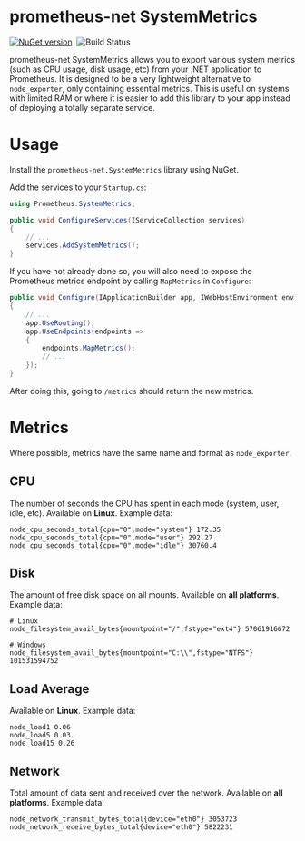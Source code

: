 # prometheus-net SystemMetrics

[![NuGet version](http://img.shields.io/nuget/v/prometheus-net.SystemMetrics.svg)](https://www.nuget.org/packages/prometheus-net.SystemMetrics/)&nbsp;
![Build Status](https://img.shields.io/github/workflow/status/Daniel15/prometheus-net.SystemMetrics/Build)

prometheus-net SystemMetrics allows you to export various system metrics (such as CPU usage, disk usage, etc) from your .NET application to Prometheus. It is designed to be a very lightweight alternative to `node_exporter`, only containing essential metrics. This is useful on systems with limited RAM or where it is easier to add this library to your app instead of deploying a totally separate service.

# Usage

Install the `prometheus-net.SystemMetrics` library using NuGet.

Add the services to your `Startup.cs`:

```csharp
using Prometheus.SystemMetrics;

public void ConfigureServices(IServiceCollection services)
{
    // ...
    services.AddSystemMetrics();
}
```

If you have not already done so, you will also need to expose the Prometheus metrics endpoint by calling `MapMetrics` in `Configure`:

```csharp
public void Configure(IApplicationBuilder app, IWebHostEnvironment env)
{
    // ...
    app.UseRouting();
    app.UseEndpoints(endpoints =>
    {
        endpoints.MapMetrics();
        // ...
    });
}
```

After doing this, going to `/metrics` should return the new metrics.

# Metrics

Where possible, metrics have the same name and format as `node_exporter`.

## CPU

The number of seconds the CPU has spent in each mode (system, user, idle, etc). Available on **Linux**. Example data:

```
node_cpu_seconds_total{cpu="0",mode="system"} 172.35
node_cpu_seconds_total{cpu="0",mode="user"} 292.27
node_cpu_seconds_total{cpu="0",mode="idle"} 30760.4
```

## Disk

The amount of free disk space on all mounts. Available on **all platforms**. Example data:

```
# Linux
node_filesystem_avail_bytes{mountpoint="/",fstype="ext4"} 57061916672

# Windows
node_filesystem_avail_bytes{mountpoint="C:\\",fstype="NTFS"} 101531594752
```

## Load Average

Available on **Linux**. Example data:

```
node_load1 0.06
node_load5 0.03
node_load15 0.26
```

## Network

Total amount of data sent and received over the network. Available on **all platforms**. Example data:

```
node_network_transmit_bytes_total{device="eth0"} 3053723
node_network_receive_bytes_total{device="eth0"} 5822231
```
